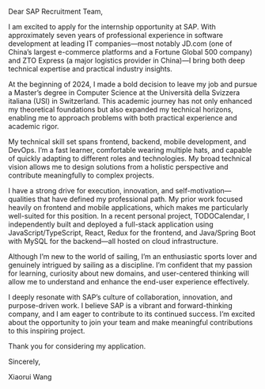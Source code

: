 <!--
 * @Author: Xiaorui Wang
 * @Email: xiaorui.wang@usi.ch
 * @Date: 2025-04-20 10:43:12
 * @LastEditors: Xiaorui Wang
 * @LastEditTime: 2025-04-20 10:45:01
 * @Description: 
 * Copyright (c) 2025 by Xiaorui Wang, All Rights Reserved. 
-->
Dear SAP Recruitment Team,

I am excited to apply for the internship opportunity at SAP. With approximately seven years of professional experience in software development at leading IT companies—most notably JD.com (one of China’s largest e-commerce platforms and a Fortune Global 500 company) and ZTO Express (a major logistics provider in China)—I bring both deep technical expertise and practical industry insights.

At the beginning of 2024, I made a bold decision to leave my job and pursue a Master’s degree in Computer Science at the Università della Svizzera italiana (USI) in Switzerland. This academic journey has not only enhanced my theoretical foundations but also expanded my technical horizons, enabling me to approach problems with both practical experience and academic rigor.

My technical skill set spans frontend, backend, mobile development, and DevOps. I’m a fast learner, comfortable wearing multiple hats, and capable of quickly adapting to different roles and technologies. My broad technical vision allows me to design solutions from a holistic perspective and contribute meaningfully to complex projects.

I have a strong drive for execution, innovation, and self-motivation—qualities that have defined my professional path. My prior work focused heavily on frontend and mobile applications, which makes me particularly well-suited for this position. In a recent personal project, TODOCalendar, I independently built and deployed a full-stack application using JavaScript/TypeScript, React, Redux for the frontend, and Java/Spring Boot with MySQL for the backend—all hosted on cloud infrastructure.

Although I’m new to the world of sailing, I’m an enthusiastic sports lover and genuinely intrigued by sailing as a discipline. I’m confident that my passion for learning, curiosity about new domains, and user-centered thinking will allow me to understand and enhance the end-user experience effectively.

I deeply resonate with SAP’s culture of collaboration, innovation, and purpose-driven work. I believe SAP is a vibrant and forward-thinking company, and I am eager to contribute to its continued success. I’m excited about the opportunity to join your team and make meaningful contributions to this inspiring project.

Thank you for considering my application.

Sincerely,

Xiaorui Wang
